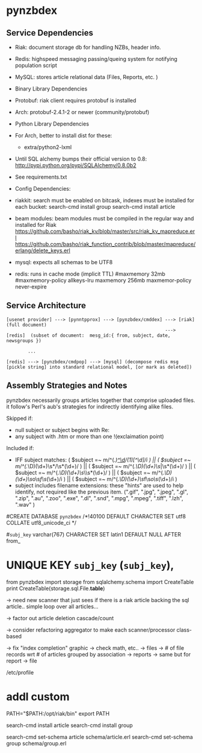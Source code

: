 pynzbdex
========

Service Dependencies
--------------------

* Riak: document storage db for handling NZBs, header info.
* Redis: highspeed messaging passing/queing system for notifying population script
* MySQL: stores article relational data (Files, Reports, etc. )

* Binary Library Dependencies
 * Protobuf: riak client requires protobuf is installed
  * Arch: protobuf-2.4.1-2 or newer (community/protobuf)

* Python Library Dependencies
 * For Arch, better to install dist for these:
   * extra/python2-lxml
 * Until SQL alchemy bumps their official version to 0.8: http://pypi.python.org/pypi/SQLAlchemy/0.8.0b2
 * See requirements.txt

* Config Dependencies:   
 * riakkit:    search must be enabled on bitcask,
               indexes must be installed for each bucket:
               search-cmd install group
               search-cmd install article
 * beam modules:    beam modules must be compiled in the regular way and installed for Riak
                    https://github.com/basho/riak_kv/blob/master/src/riak_kv_mapreduce.erl
                    https://github.com/basho/riak_function_contrib/blob/master/mapreduce/erlang/delete_keys.erl
 * mysql:   expects all schemas to be UTF8
 * redis:   runs in cache mode (implicit TTL)
            #maxmemory 32mb
            #maxmemory-policy allkeys-lru
            maxmemory 256mb
            maxmemor-policy never-expire


Service Architecture
--------------------

    [usenet provider] ---> [pynntpprox] ---> [pynzbdex/cmddex] ---> [riak]   (full document)
                                                               ---> [redis]  (subset of document:  mesg_id:{ from, subject, date, newsgroups })

            ...

    [redis] ---> [pynzbdex/cmdpop] ---> [mysql] (decompose redis msg [pickle string] into standard relational model, [or mark as deleted])

Assembly Strategies and Notes
-----------------------------
pynzbdex necessarily groups articles together that comprise uploaded files.
it follow's Perl's aub's strategies for indirectly identifying alike files.

Skipped if:
* null subject or subject begins with Re:
* any subject with .htm or more than one !(exclaimation point)

Included if:
* IFF subject matches:
     ( $subject =~ m/^(.*)[^\d](1)\/(1)[^\d]/i ) ||
     ( $subject =~ m/^(.*\D)(\d+)\s*\/\s*(\d+)/ ) ||
     ( $subject =~ m/^(.*\D)(\d+)\s*\|\s*(\d+)/ ) ||
     ( $subject =~ m/^(.*\D)(\d+)\s*\\\s*(\d+)/ ) ||
     ( $subject =~ m/^(.*\D)(\d+)\s*o\s*f\s*(\d+)/i ) ||
     ( $subject =~ m/^(.*\D)(\d+)\s*f\s*o\s*(\d+)/i )
* subject includes filename extensions: these "hints" are used to help identify, not required like the previous item.
    (".gif", ".jpg", ".jpeg", ".gl", ".zip", ".au", ".zoo",
    ".exe", ".dl", ".snd", ".mpg", ".mpeg", ".tiff", ".lzh", ".wav" )



#CREATE DATABASE `pynzbdex` /*!40100 DEFAULT CHARACTER SET utf8 COLLATE utf8_unicode_ci */

#`subj_key` varchar(767) CHARACTER SET latin1 DEFAULT NULL AFTER from_

# UNIQUE KEY `subj_key` (`subj_key`),

from pynzbdex import storage
from sqlalchemy.schema import CreateTable
print CreateTable(storage.sql.File.__table__)


-> need new scanner that just sees if there is a riak article backing the sql article.. simple loop over all articles...

-> factor out article deletion cascade/count

-> consider refactoring aggregator to make each scanner/processor class-based

-> fix "index completion" graphic
 -> check math, etc..
 -> files -> # of file records wrt # of articles grouped by association
 -> reports -> same but for report -> file



/etc/profile
# addl custom
PATH="$PATH:/opt/riak/bin"
export PATH 

search-cmd install article
search-cmd install group

search-cmd set-schema article schema/article.erl
search-cmd set-schema group schema/group.erl
